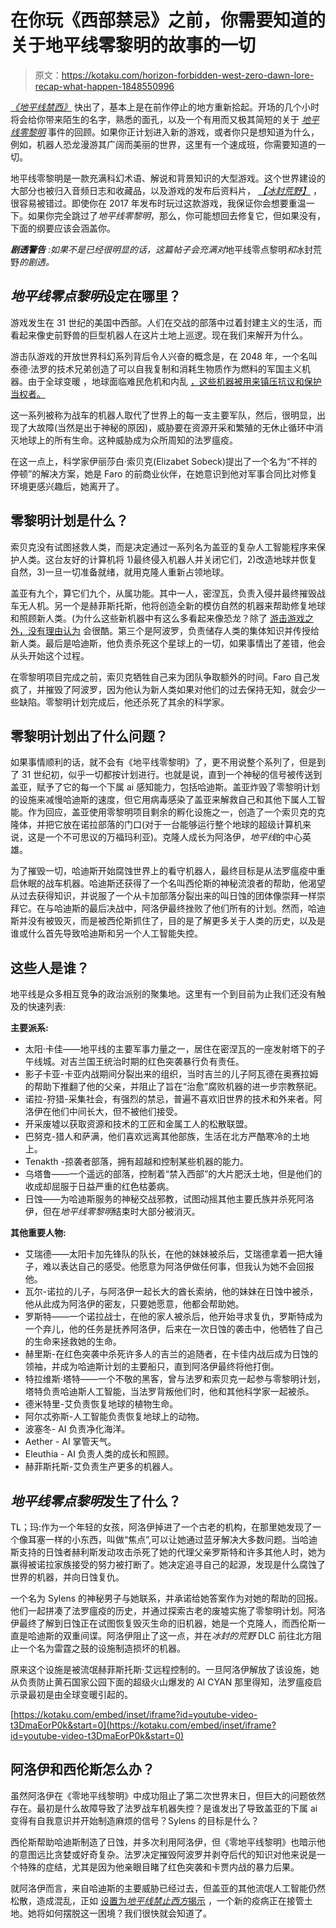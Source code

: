# 在你玩《西部禁忌》之前，你需要知道的关于地平线零黎明的故事的一切

> 原文：<https://kotaku.com/horizon-forbidden-west-zero-dawn-lore-recap-what-happen-1848550996>

[*《地平线禁西》*](https://kotaku.com/horizon-forbidden-west-the-kotaku-review-1848524470) 快出了，基本上是在前作停止的地方重新拾起。开场的几个小时将会给你带来陌生的名字，熟悉的面孔，以及一个有用而又极其简短的关于 [*地平线零黎明*](https://kotaku.com/horizon-zero-dawn-the-kotaku-review-1792538336) 事件的回顾。如果你正计划进入新的游戏，或者你只是想知道为什么，例如，机器人恐龙漫游其广阔而美丽的世界，这里有一个速成班，你需要知道的一切。



地平线零黎明是一款充满科幻术语、解说和背景知识的大型游戏。这个世界建设的大部分也被归入音频日志和收藏品，以及游戏的发布后资料片， [*【冰封荒野】*](https://kotaku.com/horizon-zero-dawn-the-frozen-wilds-the-kotaku-review-1820128099) ，很容易被错过。即使你在 2017 年发布时玩过这款游戏，我保证你会想要重温一下。如果你完全跳过了*地平线零黎明*，那么，你可能想回去修复它，但如果没有，下面的纲要应该会涵盖你。

***剧透警告*** *:如果不是已经很明显的话，这篇帖子会充满对*地平线零点黎明*和*冰封荒野*的剧透。*

## *地平线零点黎明*设定在哪里？

游戏发生在 31 世纪的美国中西部。人们在交战的部落中过着封建主义的生活，而看起来像史前野兽的巨型机器人在这片土地上巡逻。现在我们来解开为什么。

游击队游戏的开放世界科幻系列背后令人兴奋的概念是，在 2048 年，一个名叫泰德·法罗的技术兄弟创造了可以自我复制和消耗生物质作为燃料的军国主义机器。由于全球变暖 ，地球面临难民危机和内乱 [，这些机器被用来镇压抗议和保护当权者。](https://kotaku.com/it-s-too-hot-to-play-video-games-1847410462)

这一系列被称为战车的机器人取代了世界上的每一支主要军队，然后，很明显，出现了大故障(当然是出于神秘的原因)，威胁要在资源开采和繁殖的无休止循环中消灭地球上的所有生命。这种威胁成为众所周知的法罗瘟疫。

在这一点上，科学家伊丽莎白·索贝克(Elizabet Sobeck)提出了一个名为“不祥的停顿”的解决方案，她是 Faro 的前商业伙伴，在她意识到他对军事合同比对修复环境更感兴趣后，她离开了。

## 零黎明计划是什么？

索贝克没有试图拯救人类，而是决定通过一系列名为盖亚的复杂人工智能程序来保护人类。这台友好的计算机将 1)最终侵入机器人并关闭它们，2)改造地球并恢复自然，3)一旦一切准备就绪，就用克隆人重新占领地球。

盖亚有九个，算它们九个，从属功能。其中一人，密涅瓦，负责入侵并最终摧毁战车无人机。另一个是赫菲斯托斯，他将创造全新的模仿自然的机器来帮助修复地球和照顾新人类。(为什么这些新机器中有这么多看起来像恐龙？除了 [游击游戏之外，没有理由认为](https://www.inverse.com/article/20158-horizon-zero-dawn-gamescom-interview-impressions) 会很酷。第三个是阿波罗，负责储存人类的集体知识并传授给新人类。最后是哈迪斯，他负责杀死这个星球上的一切，如果事情出了差错，他会从头开始这个过程。

在零黎明项目完成之前，索贝克牺牲自己来为团队争取额外的时间。Faro 自己发疯了，并摧毁了阿波罗，因为他认为新人类如果对他们的过去保持无知，就会少一些缺陷。零黎明计划完成后，他还杀死了其余的科学家。

## 零黎明计划出了什么问题？

如果事情顺利的话，就不会有《地平线零黎明》了，更不用说整个系列了，但是到了 31 世纪初，似乎一切都按计划进行。也就是说，直到一个神秘的信号被传送到盖亚，赋予了它的每一个下属 ai 感知能力，包括哈迪斯。盖亚炸毁了零黎明计划的设施来减慢哈迪斯的速度，但它用病毒感染了盖亚来解救自己和其他下属人工智能。作为回应，盖亚使用零黎明项目剩余的孵化设施之一，创造了一个索贝克的克隆体，并把它放在诺拉部落的门口(对于一台能够运行整个地球的超级计算机来说，这是一个不可思议的万福玛利亚)。克隆人成长为阿洛伊，*地平线*的中心英雄。

为了摧毁一切，哈迪斯开始腐蚀世界上的看守机器人，最终目标是从法罗瘟疫中重启休眠的战车机器。哈迪斯还获得了一个名叫西伦斯的神秘流浪者的帮助，他渴望从过去获得知识，并说服了一个从卡加部落分裂出来的叫日蚀的团体像崇拜一样崇拜它。在与哈迪斯的最后决战中，阿洛伊最终挫败了他们所有的计划。然而，哈迪斯并没有被毁灭，而是被西伦斯抓住了，目的是了解更多关于人类的历史，以及是谁或什么首先导致哈迪斯和另一个人工智能失控。

## 这些人是谁？

地平线是众多相互竞争的政治派别的聚集地。这里有一个到目前为止我们还没有触及的快速列表:

**主要派系:**

*   太阳·卡佳——地平线的主要军事力量之一，居住在密涅瓦的一座发射塔下的子午线城。对吉兰国王统治时期的红色突袭暴行负有责任。
*   影子卡亚-卡亚内战期间分裂出来的组织，当时吉兰的儿子阿瓦德在奥赛拉姆的帮助下推翻了他的父亲，并阻止了旨在“治愈”腐败机器的进一步宗教祭祀。
*   诺拉-狩猎-采集社会，有强烈的禁忌，普遍不喜欢旧世界的技术和外来者。阿洛伊在他们中间长大，但不被他们接受。
*   开采废墟以获取资源和技术的工匠和金属工人的松散联盟。
*   巴努克-猎人和萨满，他们喜欢远离其他部族，生活在北方严酷寒冷的土地上。
*   Tenakth -掠袭者部落，拥有超越和控制某些机器的能力。
*   乌塔鲁——一个遥远的部落，控制着“禁入西部”的大片肥沃土地，但是他们的收成却屈服于日益严重的红色枯萎病。
*   日蚀——为哈迪斯服务的神秘交战邪教，试图动摇其他主要氏族并杀死阿洛伊，但在*地平线零黎明*结束时大部分被消灭。

**其他重要人物:**

*   艾瑞德——太阳卡加先锋队的队长，在他的妹妹被杀后，艾瑞德拿着一把大锤子，难以表达自己的感受。他愿意为阿洛伊做任何事，但我认为她不会回报他。
*   瓦尔-诺拉的儿子，与阿洛伊一起长大的酋长索纳，他的妹妹在日蚀中被杀，他从此成为阿洛伊的密友，只要她愿意，他都会帮助她。
*   罗斯特——一个诺拉战士，在他的家人被杀后，他开始寻求复仇，罗斯特成为一个弃儿，他的任务是抚养阿洛伊，后来在一次日蚀的袭击中，他牺牲了自己的生命来拯救她的生命。
*   赫里斯-在红色突袭中杀死许多人的吉兰的追随者，在卡佳内战后成为日蚀的领袖，并成为哈迪斯计划的主要船只，直到阿洛伊最终将他打倒。
*   特拉维斯·塔特——一个不敬的黑客，曾与法罗和索贝克一起参与零黎明计划，塔特负责哈迪斯人工智能，当法罗背叛他们时，他和其他科学家一起被杀。
*   德米特里-艾负责恢复地球的植物生命。
*   阿尔忒弥斯-人工智能负责恢复地球上的动物。
*   波塞冬- AI 负责净化海洋。
*   Aether - AI 掌管天气。
*   Eleuthia - AI 负责人类的成长和照顾。
*   赫菲斯托斯-艾负责生产更多的机器人。

## *地平线零点黎明*发生了什么？

TL；玛:作为一个年轻的女孩，阿洛伊掉进了一个古老的机构，在那里她发现了一个像耳塞一样的小东西，叫做“焦点”,可以让她通过蓝牙解决大多数问题。当哈迪斯支持的日蚀者赫利斯发动攻击杀死了她的代理父亲罗斯特和许多其他人时，她为赢得被诺拉家族接受的努力被打断了。她决定追寻自己的起源，发现是什么腐蚀了世界的机器，并向日蚀复仇。

一个名为 Sylens 的神秘男子与她联系，并承诺给她答案作为对她的帮助的回报。他们一起拼凑了法罗瘟疫的历史，并通过探索古老的废墟实施了零黎明计划。阿洛伊最终了解到日蚀正在试图恢复毁灭生命的旧机器，她是一个克隆人，而西伦斯一直是哈迪斯的双重间谍。阿洛伊阻止了这一点，并在*冰封的荒野* DLC 前往北方阻止一个名为雷霆之鼓的设施制造损坏的机器。

原来这个设施是被流氓赫菲斯托斯·艾远程控制的。一旦阿洛伊解放了该设施，她从负责防止黄石国家公园下面的超级火山爆发的 AI CYAN 那里得知，法罗瘟疫启示录最初是由全球变暖引起的。

 [https://kotaku.com/embed/inset/iframe?id=youtube-video-t3DmaEorP0k&start=0](https://kotaku.com/embed/inset/iframe?id=youtube-video-t3DmaEorP0k&start=0) 

## 阿洛伊和西伦斯怎么办？

虽然阿洛伊在《零地平线黎明》中成功阻止了第二次世界末日，但巨大的问题依然存在。最初是什么故障导致了法罗战车机器失控？是谁发出了导致盖亚的下属 ai 变得有自我意识并开始制造麻烦的信号？Sylens 的目标是什么？

西伦斯帮助哈迪斯制造了日蚀，并多次利用阿洛伊，但《零地平线黎明》也暗示他的意图远比贪婪或好奇复杂。法罗决定摧毁阿波罗并剥夺后代的知识对他来说是一个特殊的症结，尤其是因为他亲眼目睹了红色突袭和卡贾内战的暴力后果。

就阿洛伊而言，来自哈迪斯的主要威胁已经过去，但盖亚的其他流氓人工智能仍然松散，造成混乱，正如 [设置为*地平线禁止西方*揭示](https://kotaku.com/horizon-forbidden-wests-dinosaurs-are-suitably-epic-in-1847636602) ，一个新的疫病正在接管土地。她将如何摆脱这一困境？我们很快就会知道了。